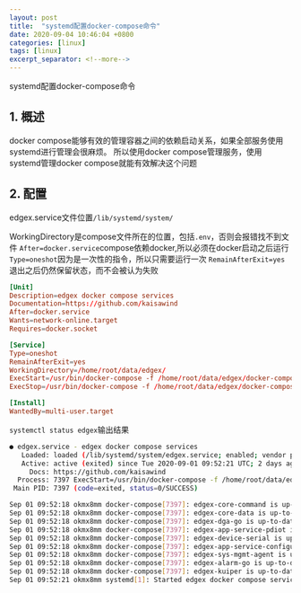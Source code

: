 ```yaml
---
layout: post
title:  "systemd配置docker-compose命令"
date: 2020-09-04 10:46:04 +0800
categories: [linux]
tags: [linux]
excerpt_separator: <!--more-->
---
```

systemd配置docker-compose命令
<!--more-->

## 1. 概述
docker compose能够有效的管理容器之间的依赖启动关系，如果全部服务使用systemd进行管理会很麻烦。
所以使用docker compose管理服务，使用systemd管理docker compose就能有效解决这个问题

## 2. 配置

edgex.service文件位置`/lib/systemd/system/`

WorkingDirectory是compose文件所在的位置，包括`.env`，否则会报错找不到文件
`After=docker.service`compose依赖docker,所以必须在docker启动之后运行
`Type=oneshot`因为是一次性的指令，所以只需要运行一次
`RemainAfterExit=yes`退出之后仍然保留状态，而不会被认为失败
```conf
[Unit]
Description=edgex docker compose services
Documentation=https://github.com/kaisawind
After=docker.service
Wants=network-online.target
Requires=docker.socket

[Service]
Type=oneshot
RemainAfterExit=yes
WorkingDirectory=/home/root/data/edgex/
ExecStart=/usr/bin/docker-compose -f /home/root/data/edgex/docker-compose.yml -p edgex up -d --remove-orphans
ExecStop=/usr/bin/docker-compose -f /home/root/data/edgex/docker-compose.yml -p edgex stop

[Install]
WantedBy=multi-user.target
```

`systemctl status edgex`输出结果
```bash
● edgex.service - edgex docker compose services
   Loaded: loaded (/lib/systemd/system/edgex.service; enabled; vendor preset: enabled)
   Active: active (exited) since Tue 2020-09-01 09:52:21 UTC; 2 days ago
     Docs: https://github.com/kaisawind
  Process: 7397 ExecStart=/usr/bin/docker-compose -f /home/root/data/edgex/docker-compose.yml -p edgex up -d --remove-orphans (code=exited, status=0/SUCCES>
 Main PID: 7397 (code=exited, status=0/SUCCESS)

Sep 01 09:52:18 okmx8mm docker-compose[7397]: edgex-core-command is up-to-date
Sep 01 09:52:18 okmx8mm docker-compose[7397]: edgex-core-data is up-to-date
Sep 01 09:52:18 okmx8mm docker-compose[7397]: edgex-dga-go is up-to-date
Sep 01 09:52:18 okmx8mm docker-compose[7397]: edgex-app-service-pdiot is up-to-date
Sep 01 09:52:18 okmx8mm docker-compose[7397]: edgex-device-serial is up-to-date
Sep 01 09:52:18 okmx8mm docker-compose[7397]: edgex-app-service-configurable-rules is up-to-date
Sep 01 09:52:18 okmx8mm docker-compose[7397]: edgex-sys-mgmt-agent is up-to-date
Sep 01 09:52:18 okmx8mm docker-compose[7397]: edgex-alarm-go is up-to-date
Sep 01 09:52:18 okmx8mm docker-compose[7397]: edgex-kuiper is up-to-date
Sep 01 09:52:21 okmx8mm systemd[1]: Started edgex docker compose services.
```